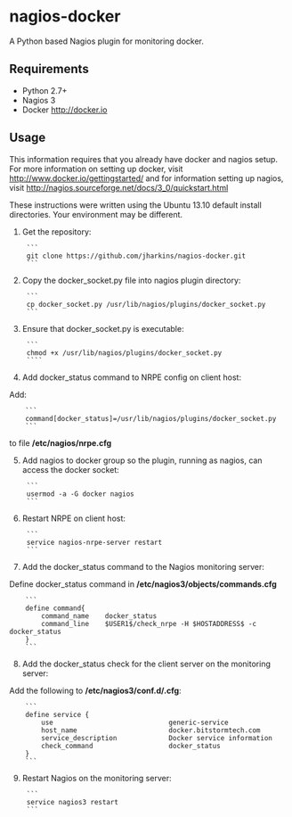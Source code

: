 nagios-docker
=============

A Python based Nagios plugin for monitoring docker.

## Requirements

* Python 2.7+
* Nagios 3
* Docker <http://docker.io>

## Usage

This information requires that you already have docker and nagios setup. For
more information on setting up docker, visit
http://www.docker.io/gettingstarted/ and for information setting up nagios,
visit http://nagios.sourceforge.net/docs/3_0/quickstart.html

These instructions were written using the Ubuntu 13.10 default install
directories. Your environment may be different.

1. Get the repository:

        ```
        git clone https://github.com/jharkins/nagios-docker.git
        ```

2. Copy the docker_socket.py file into nagios plugin directory:

        ```
        cp docker_socket.py /usr/lib/nagios/plugins/docker_socket.py
        ```

3. Ensure that docker_socket.py is executable:

        ```
        chmod +x /usr/lib/nagios/plugins/docker_socket.py
        ````

4. Add docker_status command to NRPE config on client host:

Add:

        ```
        command[docker_status]=/usr/lib/nagios/plugins/docker_socket.py
        ```

to file **/etc/nagios/nrpe.cfg**

5. Add nagios to docker group so the plugin, running as nagios, can access the
docker socket:

        ```
        usermod -a -G docker nagios
        ```

6. Restart NRPE on client host:

        ```
        service nagios-nrpe-server restart
        ```

7. Add the docker_status command to the Nagios monitoring server:

Define docker_status command in **/etc/nagios3/objects/commands.cfg**

        ```
        define command{
            command_name    docker_status
            command_line    $USER1$/check_nrpe -H $HOSTADDRESS$ -c docker_status
        }
        ```

8. Add the docker_status check for the client server on the monitoring server:

Add the following to **/etc/nagios3/conf.d/<server>.cfg**:

        ```
        define service {
            use                             generic-service
            host_name                       docker.bitstormtech.com
            service_description             Docker service information
            check_command                   docker_status
        }
        ```

9. Restart Nagios on the monitoring server:

        ```
        service nagios3 restart
        ```
